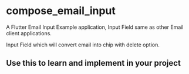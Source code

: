 # compose_email_input

A Flutter Email Input Example application, Input Field same as other Email client applications.

Input Field which will convert email into chip with delete option.

## Use this to learn and implement in your project